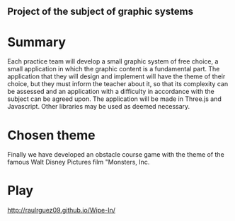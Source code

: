 ## Project of the subject of graphic systems

# **Summary**
Each practice team will develop a small graphic system of free choice, a small application in which the graphic content is a fundamental part. The application that they will design and implement will have the theme of their choice, but they must inform the teacher about it, so that its complexity can be assessed and an application with a difficulty in accordance with the subject can be agreed upon. The application will be made in Three.js and Javascript. Other libraries may be used as deemed necessary.

# **Chosen theme**
Finally we have developed an obstacle course game with the theme of the famous Walt Disney Pictures film 
"Monsters, Inc.

# **Play**
http://raulrguez09.github.io/Wipe-In/
